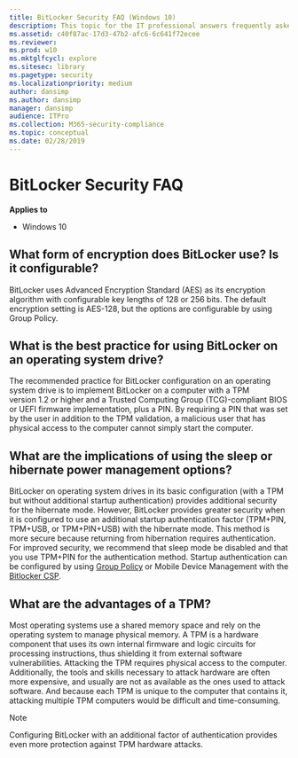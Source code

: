```yaml
---
title: BitLocker Security FAQ (Windows 10)
description: This topic for the IT professional answers frequently asked questions concerning the requirements to use, upgrade, deploy and administer, and key management policies for BitLocker.
ms.assetid: c40f87ac-17d3-47b2-afc6-6c641f72ecee
ms.reviewer: 
ms.prod: w10
ms.mktglfcycl: explore
ms.sitesec: library
ms.pagetype: security
ms.localizationpriority: medium
author: dansimp
ms.author: dansimp
manager: dansimp
audience: ITPro
ms.collection: M365-security-compliance
ms.topic: conceptual
ms.date: 02/28/2019
---
```


# BitLocker Security FAQ

**Applies to**
-   Windows 10


## What form of encryption does BitLocker use? Is it configurable?

BitLocker uses Advanced Encryption Standard (AES) as its encryption algorithm with configurable key lengths of 128 or 256 bits. The default encryption setting is AES-128, but the options are configurable by using Group Policy.

## What is the best practice for using BitLocker on an operating system drive?

The recommended practice for BitLocker configuration on an operating system drive is to implement BitLocker on a computer with a TPM version 1.2 or higher and a Trusted Computing Group (TCG)-compliant BIOS or UEFI firmware implementation, plus a PIN. By requiring a PIN that was set by the user in addition to the TPM validation, a malicious user that has physical access to the computer cannot simply start the computer.

## What are the implications of using the sleep or hibernate power management options?

BitLocker on operating system drives in its basic configuration (with a TPM but without additional startup authentication) provides additional security for the hibernate mode. However, BitLocker provides greater security when it is configured to use an additional startup authentication factor (TPM+PIN, TPM+USB, or TPM+PIN+USB) with the hibernate mode. This method is more secure because returning from hibernation requires authentication. For improved security, we recommend that sleep mode be disabled and that you use TPM+PIN for the authentication method. Startup authentication can be configured by using [Group Policy](https://docs.microsoft.com/windows/security/information-protection/bitlocker/bitlocker-group-policy-settings#a-href-idbkmk-unlockpol1arequire-additional-authentication-at-startup) or Mobile Device Management with the [Bitlocker CSP](https://docs.microsoft.com/windows/client-management/mdm/bitlocker-csp). 

## What are the advantages of a TPM?

Most operating systems use a shared memory space and rely on the operating system to manage physical memory. A TPM is a hardware component that uses its own internal firmware and logic circuits for processing instructions, thus shielding it from external software vulnerabilities. Attacking the TPM requires physical access to the computer. Additionally, the tools and skills necessary to attack hardware are often more expensive, and usually are not as available as the ones used to attack software. And because each TPM is unique to the computer that contains it, attacking multiple TPM computers would be difficult and time-consuming.

> [!NOTE]
> Configuring BitLocker with an additional factor of authentication provides even more protection against TPM hardware attacks.
 
